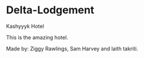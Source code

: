 # Delta-Lodgement
Kashyyyk Hotel

This is the amazing hotel.


Made by:
Ziggy Rawlings, Sam Harvey and laith takriti.
